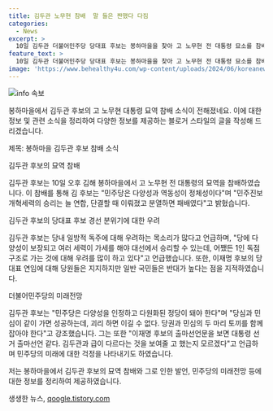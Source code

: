```yaml
---
title: 김두관 노무현 참배  말 들은 짠했다 다짐
categories:
  - News
excerpt: >
  10일 김두관 더불어민주당 당대표 후보는 봉하마을을 찾아 고 노무현 전 대통령 묘소를 참배하고, 권양숙 여사의 발언을 전했다. 그는 다양성과 역동성이민주당의 정체성이라며, 이재명의 1인 독점 구조에 대한 우려를 피력했다. 또한 이재명의 출마선언을 대통령 선거 출마선언에 비유하며 당내 독주 우려를 언급했다. 이에 대한 당원들의 우려가 커지고 일반 국민들도 반대가 높다고 전했다.
feature_text: >
  10일 김두관 더불어민주당 당대표 후보는 봉하마을을 찾아 고 노무현 전 대통령 묘소를 참배하고, 권양숙 여사의 발언을 전했다. 그는 다양성과 역동성이민주당의 정체성이라며, 이재명의 1인 독점 구조에 대한 우려를 피력했다. 또한 이재명의 출마선언을 대통령 선거 출마선언에 비유하며 당내 독주 우려를 언급했다. 이에 대한 당원들의 우려가 커지고 일반 국민들도 반대가 높다고 전했다.
image: 'https://www.behealthy4u.com/wp-content/uploads/2024/06/koreanews.jpg'
---
```


<p><img src="https://www.behealthy4u.com/wp-content/uploads/2024/06/koreanews.jpg" alt="info 속보" /></p>

<p>봉하마을에서 김두관 후보의 고 노무현 대통령 묘역 참배 소식이 전해졌네요. 이에 대한 정보 및 관련 소식을 정리하여 다양한 정보를 제공하는 블로거 스타일의 글을 작성해 드리겠습니다. </p>

<p>제목: 봉하마을 김두관 후보 참배 소식</p>

<p>김두관 후보의 묘역 참배</p>

<p>김두관 후보는 10일 오후 김해 봉하마을에서 고 노무현 전 대통령의 묘역을 참배하였습니다. 이 참배를 통해 김 후보는 "민주당은 다양성과 역동성이 정체성이다"며 "민주진보개혁세력의 승리는 늘 연합, 단결할 때 이뤄졌고 분열하면 패배였다"고 밝혔습니다.</p>

<p>김두관 후보의 당대표 후보 경선 분위기에 대한 우려</p>

<p>김두관 후보는 당내 일방적 독주에 대해 우려하는 목소리가 많다고 언급하며, "당에 다양성이 보장되고 여러 세력이 가세를 해야 대선에서 승리할 수 있는데, 어쨌든 1인 독점 구조로 가는 것에 대해 우려를 많이 하고 있다"고 언급했습니다. 또한, 이재명 후보의 당대표 연임에 대해 당원들은 지지하지만 일반 국민들은 반대가 높다는 점을 지적하였습니다.</p>

<p>더불어민주당의 미래전망</p>

<p>김두관 후보는 "민주당은 다양성을 인정하고 다원화된 정당이 돼야 한다"며 "당심과 민심이 같이 가면 성공하는데, 괴리 하면 이길 수 없다. 당권과 민심의 두 마리 토끼를 함께 잡아야 한다"고 강조했습니다. 그는 또한 "이재명 후보의 출마선언문을 보면 대통령 선거 출마선언 같다. 김두관과 급이 다르다는 것을 보여줄 고 했는지 모르겠다"고 언급하며 민주당의 미래에 대한 걱정을 나타내기도 하였습니다.</p>

<p>저는 봉하마을에서 김두관 후보의 묘역 참배와 그로 인한 발언, 민주당의 미래전망 등에 대한 정보를 정리하여 제공하였습니다.</p>
생생한 뉴스, <a href="https://qoogle.tistory.com" rel="dofollow">qoogle.tistory.com</a>


